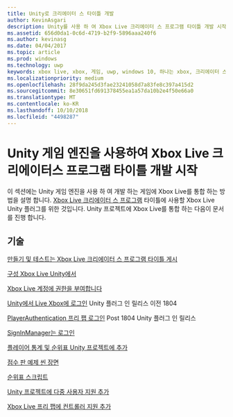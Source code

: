 ```yaml
---
title: Unity로 크리에이터 스 타이틀 개발
author: KevinAsgari
description: Unity를 사용 하 여 Xbox Live 크리에이터 스 프로그램 타이틀 개발 시작
ms.assetid: 656d0da1-0c6d-4719-b2f9-5896aaa240f6
ms.author: kevinasg
ms.date: 04/04/2017
ms.topic: article
ms.prod: windows
ms.technology: uwp
keywords: xbox live, xbox, 게임, uwp, windows 10, 하나는 xbox, 크리에이터 스
ms.localizationpriority: medium
ms.openlocfilehash: 28f9da245d3fae23241058d7a83fe8c397a415d2
ms.sourcegitcommit: 8e30651fd691378455ea1a57da10b2e4f50e66a0
ms.translationtype: MT
ms.contentlocale: ko-KR
ms.lasthandoff: 10/10/2018
ms.locfileid: "4498287"
---
```

# <a name="get-started-developing-an-xbox-live-creators-program-title-with-the-unity-game-engine"></a>Unity 게임 엔진을 사용하여 Xbox Live 크리에이터스 프로그램 타이틀 개발 시작

이 섹션에는 Unity 게임 엔진을 사용 하 여 개발 하는 게임에 Xbox Live를 통합 하는 방법을 설명 합니다. [Xbox Live 크리에이터 스 프로그램](../developer-program-overview.md#xbox-live-creators-program) 타이틀에 사용할 Xbox Live Unity 플러그를 위한 것입니다. Unity 프로젝트에 Xbox Live를 통합 하는 다음이 문서를 진행 합니다.

## <a name="knowledge"></a>기술

[만들기 및 테스트는 Xbox Live 크리에이터 스 프로그램 타이틀 게시](create-and-test-a-new-creators-title.md)

[구성 Xbox Live Unity에서](configure-xbox-live-in-unity.md)

[Xbox Live 계정에 권한을 부여합니다](authorize-xbox-live-accounts.md)

[Unity에서 Live Xbox에 로그인](unity-prefabs-and-sign-in.md) Unity 플러그 인 릴리스 이전 1804

[PlayerAuthentication 프리 팹 로그인](playerauthentication-prefab-sign-in.md)  Post 1804 Unity 플러그 인 릴리스

[SignInManager는 로그인](sign-in-manager.md)

[플레이어 통계 및 순위표 Unity 프로젝트에 추가](add-stats-and-leaderboards-in-unity.md)

[점수 판 예제 씬 장면](setup-leaderboard-example-scene.md)

[순위표 스크립트](unity-leaderboard-from-scratch.md)

[Unity 프로젝트에 다중 사용자 지원 추가](add-multi-user-support.md)

[Xbox Live 프리 팹에 컨트롤러 지원 추가](add-controller-support-to-xbox-live-prefabs.md)
